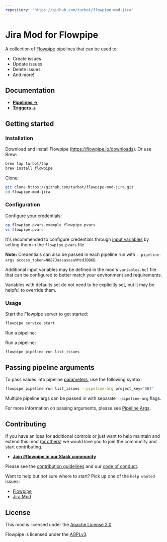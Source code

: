 ```yaml
---
repository: "https://github.com/turbot/flowpipe-mod-jira"
---
```


# Jira Mod for Flowpipe

A collection of [Flowpipe](https://flowpipe.io) pipelines that can be used to:
- Create issues
- Update issues
- Delete issues
- And more!

## Documentation

- **[Pipelines →](https://hub.flowpipe.io/mods/turbot/jira/pipelines)**
- **[Triggers →](https://hub.flowpipe.io/mods/turbot/jira/triggers)**

## Getting started

### Installation

Download and install Flowpipe (https://flowpipe.io/downloads). Or use Brew:

```sh
brew tap turbot/tap
brew install flowpipe
```

Clone:

```sh
git clone https://github.com/turbot/flowpipe-mod-jira.git
cd flowpipe-mod-jira
```

### Configuration

Configure your credentials:

```sh
cp flowpipe.pvars.example flowpipe.pvars
vi flowpipe.pvars
```

It's recommended to configure credentials through [input variables](https://flowpipe.io/docs/using-flowpipe/mod-variables) by setting them in the `flowpipe.pvars` file.

**Note:** Credentials can also be passed in each pipeline run with `--pipeline-args access_token=N887JaasasasaVMsdJBB6B`.

Additional input variables may be defined in the mod's `variables.hcl` file that can be configured to better match your environment and requirements.

Variables with defaults set do not need to be explicitly set, but it may be helpful to override them.

### Usage

Start the Flowpipe server to get started:

```sh
flowpipe service start
```

Run a pipeline:

Run a pipeline:

```sh
flowpipe pipeline run list_issues
```

## Passing pipeline arguments

To pass values into pipeline [parameters](https://flowpipe.io/docs/using-flowpipe/pipeline-parameters), use the following syntax:

```sh
flowpipe pipeline run list_issues --pipeline-arg project_key="SBT"
```

Multiple pipeline args can be passed in with separate `--pipeline-arg` flags.

For more information on passing arguments, please see [Pipeline Args](https://flowpipe.io/docs/using-flowpipe/pipeline-arguments).

## Contributing

If you have an idea for additional controls or just want to help maintain and extend this mod ([or others](https://github.com/topics/flowpipe-mod)) we would love you to join the community and start contributing.

- **[Join #flowpipe in our Slack community ](https://flowpipe.io/community/join)**

Please see the [contribution guidelines](https://github.com/turbot/flowpipe/blob/main/CONTRIBUTING.md) and our [code of conduct](https://github.com/turbot/flowpipe/blob/main/CODE_OF_CONDUCT.md).

Want to help but not sure where to start? Pick up one of the `help wanted` issues:

- [Flowpipe](https://github.com/turbot/flowpipe/labels/help%20wanted)
- [Jira Mod](https://github.com/turbot/flowpipe-mod-jira/labels/help%20wanted)

## License

This mod is licensed under the [Apache License 2.0](https://github.com/turbot/flowpipe-mod-jira/blob/main/LICENSE).

Flowpipe is licensed under the [AGPLv3](https://github.com/turbot/flowpipe/blob/main/LICENSE).
